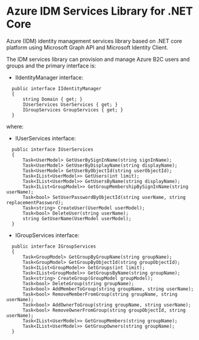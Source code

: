 Azure IDM Services Library for .NET Core
========================================

Azure (IDM) identity management services library based on .NET core platform using Microsoft Graph API and Microsoft Identity Client.

The IDM services library can provision and manage Azure B2C users and groups and the primary interface is:

* IIdentityManager interface:

```
  public interface IIdentityManager
  {
      string Domain { get; }
      IUserServices UserServices { get; }
      IGroupServices GroupServices { get; }
  }
```

where:

* IUserServices interface:

```
  public interface IUserServices
  {
      Task<UserModel> GetUserBySignInName(string signInName);
      Task<UserModel> GetUserByDisplayName(string displayName);
      Task<UserModel> GetUserByObjectId(string userObjectId);
      Task<IList<UserModel>> GetUsers(int limit);
      Task<IList<UserModel>> GetUsersByName(string displayName);
      Task<IList<GroupModel>> GetGroupMembershipBySignInName(string userName);
      Task<bool> SetUserPasswordByObjectId(string userName, string replacementPassword);
      Task<string> CreateUser(UserModel userModel);
      Task<bool> DeleteUser(string userName);
      string GetUserName(UserModel userModel);
  }
```

* IGroupServices interface:

```
  public interface IGroupServices
  {
      Task<GroupModel> GetGroupByGroupName(string groupName);
      Task<GroupModel> GetGroupByObjectId(string groupObjectId);
      Task<IList<GroupModel>> GetGroups(int limit);
      Task<IList<GroupModel>> GetGroupsByName(string groupName);
      Task<string> CreateGroup(GroupModel groupModel);
      Task<bool> DeleteGroup(string groupName);
      Task<bool> AddMemberToGroup(string groupName, string userName);
      Task<bool> RemoveMemberFromGroup(string groupName, string userName);
      Task<bool> AddOwnerToGroup(string groupName, string userName);
      Task<bool> RemoveOwnerFromGroup(string groupObjectId, string userName);
      Task<IList<UserModel>> GetGroupMembers(string groupName);
      Task<IList<UserModel>> GetGroupOwners(string groupName);
  }
```
